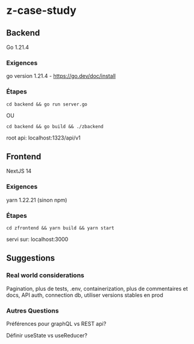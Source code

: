 # z-case-study

## Backend

Go 1.21.4

### Exigences

go version 1.21.4 - https://go.dev/doc/install

### Étapes

`cd backend && go run server.go`

OU

`cd backend && go build && ./zbackend`

root api: localhost:1323/api/v1

## Frontend

NextJS 14

### Exigences

yarn 1.22.21 (sinon npm)

### Étapes

`cd zfrontend && yarn build && yarn start`

servi sur: localhost:3000

## Suggestions

### Real world considerations

Pagination, plus de tests, .env, containerization, plus de commentaires et docs, API auth, connection db, utiliser versions stables en prod

### Autres Questions

Préférences pour graphQL vs REST api?

Définir useState vs useReducer?
